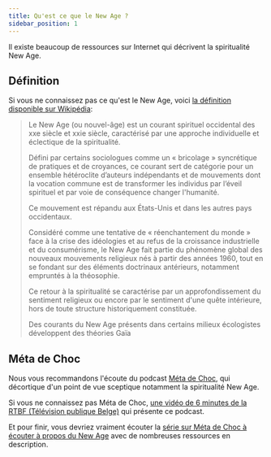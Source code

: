 ```yaml
---
title: Qu'est ce que le New Age ?
sidebar_position: 1
---
```


Il existe beaucoup de ressources sur Internet qui décrivent la spiritualité New Age.

## Définition

Si vous ne connaissez pas ce qu'est le New Age, voici [la définition disponible sur Wikipédia](https://fr.wikipedia.org/wiki/New_Age):
> Le New Age (ou nouvel-âge) est un courant spirituel occidental des xxe siècle et xxie siècle, caractérisé par une approche individuelle et éclectique de la spiritualité.
>
> Défini par certains sociologues comme un « bricolage » syncrétique de pratiques et de croyances, ce courant sert de catégorie pour un ensemble hétéroclite d’auteurs indépendants et de mouvements dont la vocation commune est de transformer les individus par l’éveil spirituel et par voie de conséquence changer l'humanité.
>
> Ce mouvement est répandu aux États-Unis et dans les autres pays occidentaux.
>
> Considéré comme une tentative de « réenchantement du monde » face à la crise des idéologies et au refus de la croissance industrielle et du consumérisme, le New Age fait partie du phénomène global des nouveaux mouvements religieux nés à partir des années 1960, tout en se fondant sur des éléments doctrinaux antérieurs, notamment empruntés à la théosophie.
>
> Ce retour à la spiritualité se caractérise par un approfondissement du sentiment religieux ou encore par le sentiment d'une quête intérieure, hors de toute structure historiquement constituée.
>
> Des courants du New Age présents dans certains milieux écologistes développent des théories Gaïa

## Méta de Choc

Nous vous recommandons l'écoute du podcast [Méta de Choc](https://metadechoc.fr/), qui décortique d'un point de vue sceptique notamment la spiritualité New Age.

Si vous ne connaissez pas Méta de Choc, [une vidéo de 6 minutes de la RTBF (Télévision publique Belge)](https://www.rtbf.be/auvio/detail_meta-de-choc-le-podcast-qui-permet-de-comprendre-comment-nous-pensons?id=2836973) qui présente ce podcast.

Et pour finir, vous devriez vraiment écouter la [série sur Méta de Choc à écouter à propos du New Age](https://metadechoc.fr/podcast/chroniques-de-la-spiritualite-contemporaine/) avec de nombreuses ressources en description.
